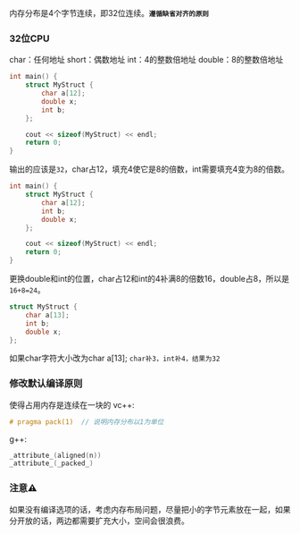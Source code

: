 内存分布是4个字节连续，即32位连续。**`遵循缺省对齐的原则`**

### 32位CPU
char：任何地址
short：偶数地址
int：4的整数倍地址
double：8的整数倍地址

```cpp
int main() {
    struct MyStruct {
        char a[12];
        double x;
        int b;
    };

    cout << sizeof(MyStruct) << endl;
    return 0;
}
```
输出的应该是`32`，char占12，填充4使它是8的倍数，int需要填充4变为8的倍数。
```cpp
int main() {
    struct MyStruct {
        char a[12];
        int b;
        double x;
    };

    cout << sizeof(MyStruct) << endl;
    return 0;
}
```
更换double和int的位置，char占12和int的4补满8的倍数16，double占8，所以是`16+8=24`。

```cpp
struct MyStruct {
    char a[13];
    int b;
    double x;
};
```
如果char字符大小改为char a[13]; `char补3，int补4，结果为32`

### 修改默认编译原则
使得占用内存是连续在一块的
vc++:
```cpp
# pragma pack(1)  // 说明内存分布以1为单位
```
g++:
```cpp
_attribute_(aligned(n))
_attribute_(_packed_)
```

### 注意⚠️
如果没有编译选项的话，考虑内存布局问题，尽量把小的字节元素放在一起，如果分开放的话，两边都需要扩充大小，空间会很浪费。